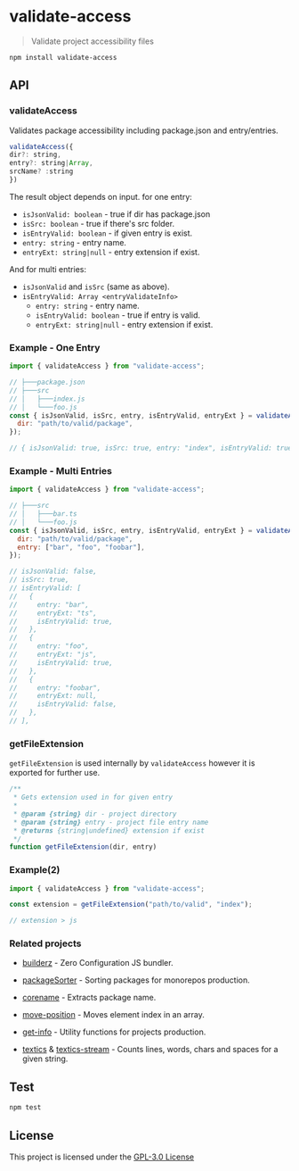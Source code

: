 # validate-access

> Validate project accessibility files

```bash
npm install validate-access
```

## API

### validateAccess

Validates package accessibility including package.json and entry/entries.

```js
validateAccess({
dir?: string,
entry?: string|Array,
srcName? :string
})
```

The result object depends on input. for one entry:

- `isJsonValid: boolean` - true if dir has package.json
- `isSrc: boolean` - true if there's src folder.
- `isEntryValid: boolean` - if given entry is exist.
- `entry: string` - entry name.
- `entryExt: string|null` - entry extension if exist.

And for multi entries:

- `isJsonValid` and `isSrc` (same as above).
- `isEntryValid: Array <entryValidateInfo>`
  - `entry: string` - entry name.
  - `isEntryValid: boolean` - true if entry is valid.
  - `entryExt: string|null` - entry extension if exist.

### Example - One Entry

```js
import { validateAccess } from "validate-access";

// ├───package.json
// ├───src
// │   ├───index.js
// │   └───foo.js
const { isJsonValid, isSrc, entry, isEntryValid, entryExt } = validateAccess({
  dir: "path/to/valid/package",
});

// { isJsonValid: true, isSrc: true, entry: "index", isEntryValid: true, entryExt: "js" }
```

### Example - Multi Entries

```js
import { validateAccess } from "validate-access";

// ├───src
// │   ├───bar.ts
// │   └───foo.js
const { isJsonValid, isSrc, entry, isEntryValid, entryExt } = validateAccess({
  dir: "path/to/valid/package",
  entry: ["bar", "foo", "foobar"],
});

// isJsonValid: false,
// isSrc: true,
// isEntryValid: [
//   {
//     entry: "bar",
//     entryExt: "ts",
//     isEntryValid: true,
//   },
//   {
//     entry: "foo",
//     entryExt: "js",
//     isEntryValid: true,
//   },
//   {
//     entry: "foobar",
//     entryExt: null,
//     isEntryValid: false,
//   },
// ],
```

### getFileExtension

`getFileExtension` is used internally by `validateAccess` however it is exported
for further use.

```js
/**
 * Gets extension used in for given entry
 *
 * @param {string} dir - project directory
 * @param {string} entry - project file entry name
 * @returns {string|undefined} extension if exist
 */
function getFileExtension(dir, entry)
```

### Example(2)

```js
import { validateAccess } from "validate-access";

const extension = getFileExtension("path/to/valid", "index");

// extension > js
```

### Related projects

- [builderz](https://github.com/jalal246/builderz) - Zero Configuration JS bundler.

- [packageSorter](https://github.com/jalal246/packageSorter) - Sorting packages
  for monorepos production.

- [corename](https://github.com/jalal246/corename) - Extracts package name.

- [move-position](https://github.com/jalal246/move-position) - Moves element
  index in an array.

- [get-info](https://github.com/jalal246/get-info) - Utility functions for projects production.

- [textics](https://github.com/jalal246/textics) & [textics-stream](https://github.com/jalal246/textics-stream) - Counts lines, words, chars and spaces for a given string.

## Test

```sh
npm test
```

## License

This project is licensed under the [GPL-3.0 License](https://github.com/jalal246/validate-access/blob/master/LICENSE)
